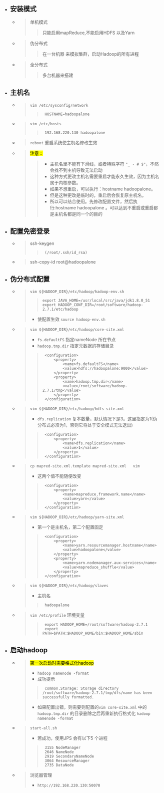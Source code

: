 

- ## 安装模式
    - > 单机模式
        >> 只能启用mapReduce,不能启用HDFS 以及Yarn
    - > 伪分布式
        >> 在一台机器 来模拟集群，启动Hadoop的所有进程
    - > 全分布式
        >> 多台机器来搭建


- ## 主机名
    - > `vim /etc/sysconfig/network`
        >>      HOSTNAME=hadoopalone
    - > `vim /etc/hosts`
        >>      192.168.220.130 hadoopalone
    - > `reboot` 重启系统使主机名修改生效
    - > <mark>注意：</mark>
        >> - 主机名里不能有下滑线，或者特殊字符 `"_ - # $"`，不然会找不到主机导致无法启动
        >> - 这种方式更改主机名需要重启才能永久生效，因为主机名属于内核参数。
        >> - 如果不想重启，可以执行：hostname hadoopalone。
        >> - 但是这种更改是临时的，重启后会恢复原主机名。
        >> - 所以可以结合使用。先修改配置文件，然后执行:hostname hadoopalone 。可以达到不重启或重启都是主机名都是同一个的目的

- ## 配置免密登录
    - > ssh-keygen
        >>      (/root/.ssh/id_rsa)
    - > ssh-copy-id root@hadoopalone

- ## 伪分布式配置
    - > `vim ${HADOOP_DIR}/etc/hadoop/hadoop-env.sh`
        >>     export JAVA_HOME=/usr/local/src/java/jdk1.8.0_51
        >>     export HADOOP_CONF_DIR=/root/software/hadoop-2.7.1/etc/hadoop
        > - 使配置生效 `source hadoop-env.sh `
    - > `vim ${HADOOP_DIR}/etc/hadoop/core-site.xml`
        > - `fs.defaultFS` 指定nameNode 所在节点
        > - `hadoop.tmp.dir` 指定元数据的存储目录
        >>      <configuration>
        >>          <property>
        >>              <name>fs.defaultFS</name>
        >>              <value>hdfs://hadoopalone:9000</value>
        >>          </property>
        >>          <property>
        >>              <name>hadoop.tmp.dir</name>
        >>              <value>/root/software/hadoop-2.7.1/tmp</value>
        >>          </property>
        >>      </configuration>
    - > `vim ${HADOOP_DIR}/etc/hadoop/hdfs-site.xml`
        > - `dfs.replication` 复本数量，默认情况下是3。这里指定为1(伪分布式必须为1，否则它将处于安全模式无法退出)
        >>      <configuration>
        >>          <property>
        >>              <name>dfs.replication</name>
        >>              <value>1</value>
        >>          </property>
        >>      </configuration>
    - > `cp mapred-site.xml.template mapred-site.xml   vim `
        > - 这两个值不能随便改变
        >>
        >>      <configuration>
        >>          <property>
        >>              <name>mapreduce.framework.name</name>
        >>              <value>yarn</value>
        >>          </property>
        >>      </configuration>
    - > `vim ${HADOOP_DIR}/etc/hadoop/yarn-site.xml`
        > - 第一个是主机名，第二个配置固定
        >>      <configuration>
        >>          <property>
        >>              <name>yarn.resourcemanager.hostname</name>
        >>              <value>hadoopalone</value>
        >>          </property>
        >>          <property>
        >>              <name>yarn.nodemanager.aux-services</name>
        >>              <value>mapreduce_shuffle</value>
        >>          </property>
        >>      </configuration>
    - > `vim ${HADOOP_DIR}/etc/hadoop/slaves `
        > - 主机名
        >>      hadoopalone
    - > `vim /etc/profile` 环境变量
        >>      export HADOOP_HOME=/root/software/hadoop-2.7.1
        >>      export PATH=$PATH:$HADOOP_HOME/bin:$HADOOP_HOME/sbin

- ## 启动hadoop
    - > <mark>第一次启动时需要格式化hadoop</mark>
        > - `hadoop namenode -format`
        > - 成功提示
        >>      common.Storage: Storage directory /root/software/hadoop-2.7.1/tmp/dfs/name has been successfully formatted.
        > - 如果配置出错，则需要则配置的`vim core-site.xml` 中的 `hadoop.tmp.dir` 的目录删除之后再重新执行格式化 `hadoop namenode -format`
    - > `start-all.sh`
        > - 若成功，使用JPS 会有以下5 个进程
        >>      3155 NodeManager
        >>      2646 NameNode
        >>      2919 SecondaryNameNode
        >>      3064 ResourceManager
        >>      2735 DataNode
    - > 浏览器管理
        > - `http://192.168.220.130:50070`















